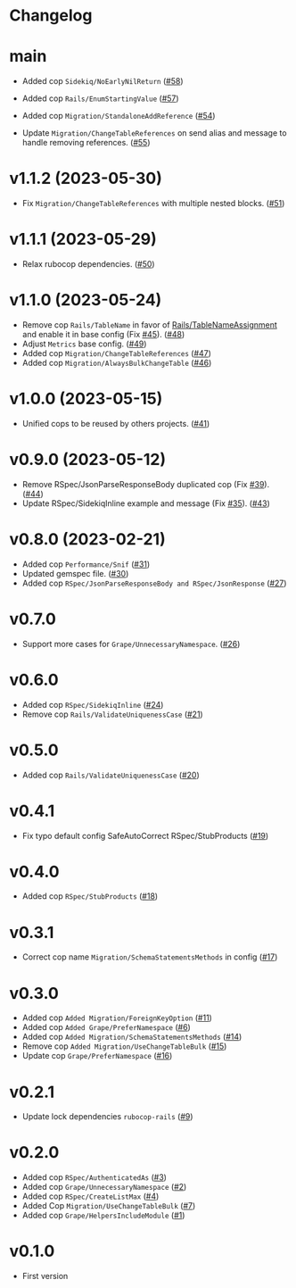 # Changelog

# main

- Added cop `Sidekiq/NoEarlyNilReturn` ([#58](https://github.com/petalmd/rubocop-petal/pull/58))

- Added cop `Rails/EnumStartingValue` ([#57](https://github.com/petalmd/rubocop-petal/pull/57))

- Added cop `Migration/StandaloneAddReference` ([#54](https://github.com/petalmd/rubocop-petal/pull/54))
- Update `Migration/ChangeTableReferences` on send alias and message to handle removing references. ([#55](https://github.com/petalmd/rubocop-petal/pull/55))

# v1.1.2 (2023-05-30)

- Fix `Migration/ChangeTableReferences` with multiple nested blocks. ([#51](https://github.com/petalmd/rubocop-petal/pull/51))

# v1.1.1 (2023-05-29)

- Relax rubocop dependencies. ([#50](https://github.com/petalmd/rubocop-petal/pull/50))

# v1.1.0 (2023-05-24)

- Remove cop `Rails/TableName` in favor of [Rails/TableNameAssignment](https://docs.rubocop.org/rubocop-rails/cops_rails.html#railstablenameassignment)
  and enable it in base config (Fix [#45](https://github.com/petalmd/rubocop-petal/issues/45)). ([#48](https://github.com/petalmd/rubocop-petal/pull/48))
- Adjust `Metrics` base config. ([#49](https://github.com/petalmd/rubocop-petal/pull/49))
- Added cop `Migration/ChangeTableReferences` ([#47](https://github.com/petalmd/rubocop-petal/pull/47))
- Added cop `Migration/AlwaysBulkChangeTable` ([#46](https://github.com/petalmd/rubocop-petal/pull/46))

# v1.0.0 (2023-05-15)

- Unified cops to be reused by others projects. ([#41](https://github.com/petalmd/rubocop-petal/pull/41))

# v0.9.0 (2023-05-12)

- Remove RSpec/JsonParseResponseBody duplicated cop (Fix [#39](https://github.com/petalmd/rubocop-petal/issues/39)). ([#44](https://github.com/petalmd/rubocop-petal/pull/44))
- Update RSpec/SidekiqInline example and message (Fix [#35](https://github.com/petalmd/rubocop-petal/issues/35)). ([#43](https://github.com/petalmd/rubocop-petal/pull/43))

# v0.8.0 (2023-02-21)

- Added cop `Performance/Snif` ([#31](https://github.com/petalmd/rubocop-petal/pull/31))
- Updated gemspec file. ([#30](https://github.com/petalmd/rubocop-petal/pull/30))
- Added cop `RSpec/JsonParseResponseBody and RSpec/JsonResponse` ([#27](https://github.com/petalmd/rubocop-petal/pull/27))

# v0.7.0

- Support more cases for `Grape/UnnecessaryNamespace`. ([#26](https://github.com/petalmd/rubocop-petal/pull/26))

# v0.6.0

- Added cop `RSpec/SidekiqInline` ([#24](https://github.com/petalmd/rubocop-petal/pull/24))
- Remove cop `Rails/ValidateUniquenessCase` ([#21](https://github.com/petalmd/rubocop-petal/pull/21))

# v0.5.0

- Added cop `Rails/ValidateUniquenessCase` ([#20](https://github.com/petalmd/rubocop-petal/pull/20))

# v0.4.1

- Fix typo default config SafeAutoCorrect RSpec/StubProducts ([#19](https://github.com/petalmd/rubocop-petal/pull/19))

# v0.4.0

- Added cop `RSpec/StubProducts` ([#18](https://github.com/petalmd/rubocop-petal/pull/18))

# v0.3.1

- Correct cop name `Migration/SchemaStatementsMethods` in config ([#17](https://github.com/petalmd/rubocop-petal/pull/17))

# v0.3.0

- Added cop `Added Migration/ForeignKeyOption` ([#11](https://github.com/petalmd/rubocop-petal/pull/11))
- Added cop `Added Grape/PreferNamespace` ([#6](https://github.com/petalmd/rubocop-petal/pull/6))
- Added cop `Added Migration/SchemaStatementsMethods` ([#14](https://github.com/petalmd/rubocop-petal/pull/14))
- Remove cop `Added Migration/UseChangeTableBulk` ([#15](https://github.com/petalmd/rubocop-petal/pull/15))
- Update cop `Grape/PreferNamespace` ([#16](https://github.com/petalmd/rubocop-petal/pull/16))

# v0.2.1

- Update lock dependencies `rubocop-rails` ([#9](https://github.com/petalmd/rubocop-petal/pull/9))

# v0.2.0

- Added cop `RSpec/AuthenticatedAs` ([#3](https://github.com/petalmd/rubocop-petal/pull/3))
- Added cop `Grape/UnnecessaryNamespace` ([#2](https://github.com/petalmd/rubocop-petal/pull/2))
- Added cop `RSpec/CreateListMax` ([#4](https://github.com/petalmd/rubocop-petal/pull/4))
- Added Cop `Migration/UseChangeTableBulk` ([#7](https://github.com/petalmd/rubocop-petal/pull/7))
- Added cop `Grape/HelpersIncludeModule` ([#1](https://github.com/petalmd/rubocop-petal/pull/1))

# v0.1.0

- First version
